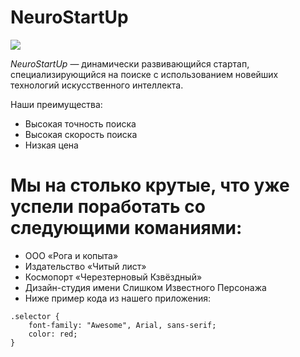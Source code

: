 # NeuroStartUp

![](https://netology-code.github.io/git-homeworks/introduction/assets/logo.png)

*NeuroStartUp* — динамически развивающийся стартап, специализирующийся на поиске с использованием 
 новейших технологий искусственного интеллекта.

Наши преимущества:
* Высокая точность поиска
* Высокая скорость поиска
* Низкая цена

# Мы на столько крутые, что уже успели поработать со следующими команиями:

*  ООО «Рога и копыта»
*  Издательство «Читый лист»
*  Космопорт «Черезтерновый Кзвёздный»
*  Дизайн-студия имени Слишком Известного Персонажа
*  Ниже пример кода из нашего приложения:

```
.selector { 
    font-family: "Awesome", Arial, sans-serif; 
    color: red; 
}